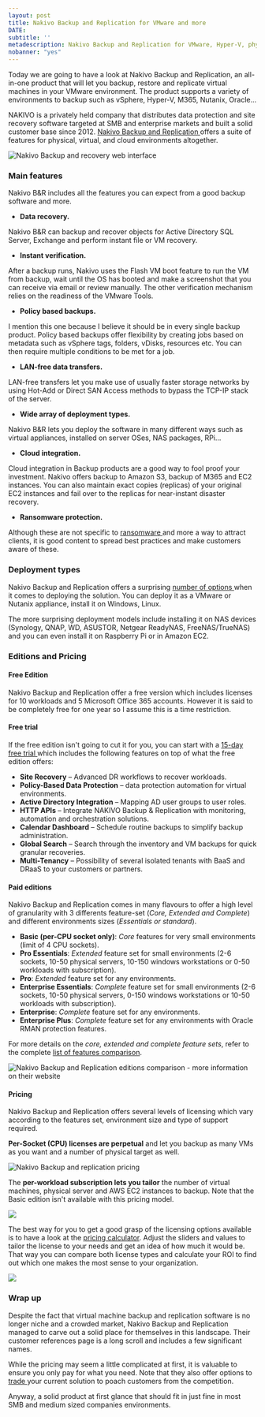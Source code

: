 ```yaml
---
layout: post
title: Nakivo Backup and Replication for VMware and more
DATE: 
subtitle: ''
metadescription: Nakivo Backup and Replication for VMware, Hyper-V, physical servers and cloud integration.
nobanner: "yes"
---
```

Today we are going to have a look at Nakivo Backup and Replication, an all-in-one product that will let you backup, restore and replicate virtual machines in your VMware environment. The product supports a variety of environments to backup such as vSphere, Hyper-V, M365, Nutanix, Oracle...

NAKIVO is a privately held company that distributes data protection and site recovery software targeted at SMB and enterprise markets and built a solid customer base since 2012. [Nakivo Backup and Replication ](https://www.nakivo.com/)offers a suite of features for physical, virtual, and cloud environments altogether.

![Nakivo Backup and recovery web interface](/img/nakivo1-6.jpg)

### Main features

Nakivo B&R includes all the features you can expect from a good backup software and more.

* **Data recovery.**

Nakivo B&R can backup and recover objects for Active Directory SQL Server, Exchange and perform instant file or VM recovery.

* **Instant verification.**

After a backup runs, Nakivo uses the Flash VM boot feature to run the VM from backup, wait until the OS has booted and make a screenshot that you can receive via email or review manually. The other verification  mechanism relies on the readiness of the VMware Tools.

* **Policy based backups.**

I mention this one because I believe it should be in every single backup product. Policy based backups offer flexibility by creating jobs based on metadata such as vSphere tags, folders, vDisks, resources etc. You can then require multiple conditions to be met for a job.

* **LAN-free data transfers.**

LAN-free transfers let you make use of usually faster storage networks by using Hot-Add or Direct SAN Access methods to bypass the TCP-IP stack of the server.

* **Wide array of deployment types.**

Nakivo B&R lets you deploy the software in many different ways such as virtual appliances, installed on server OSes, NAS packages, RPi...

* **Cloud integration.**

Cloud integration in Backup products are a good way to fool proof your investment. Nakivo offers backup to Amazon S3, backup of M365 and EC2 instances. You can also maintain exact copies (replicas) of your original EC2 instances and fail over to the replicas for near-instant disaster recovery.

* **Ransomware protection.**

Although these are not specific to [ransomware ](https://www.nakivo.com/ransomware-protection/ransomware-recovery/)and more a way to attract clients, it is good content to spread best practices and make customers aware of these.

### Deployment types

Nakivo Backup and Replication offers a surprising [number of options ](https://helpcenter.nakivo.com/User-Guide/Content/Deployment/Installing-NAKIVO-Backup-and-Replication/Installing-NAKIVO-Backup-and-Replication.htm)when it comes to deploying the solution. You can deploy it as a VMware or Nutanix appliance, install it on Windows, Linux.

The more surprising deployment models include installing it on NAS devices (Synology, QNAP, WD, ASUSTOR, Netgear ReadyNAS, FreeNAS/TrueNAS) and you can even install it on Raspberry Pi or in Amazon EC2.

### Editions and Pricing

#### Free Edition

Nakivo Backup and Replication offer a free version which includes licenses for 10 workloads and 5 Microsoft Office 365 accounts. However it is said to be completely free for one year so I assume this is a time restriction.

#### Free trial

If the free edition isn't going to cut it for you, you can start with a [15-day free trial ](https://www.nakivo.com/resources/download/trial-download/)which includes the following features on top of what the free edition offers:

* **Site Recovery** – Advanced DR workflows to recover workloads.
* **Policy-Based Data Protection** – data protection automation for virtual environments.
* **Active Directory Integration** – Mapping AD user groups to user roles.
* **HTTP APIs** – Integrate NAKIVO Backup & Replication with monitoring, automation and orchestration solutions.
* **Calendar Dashboard** – Schedule routine backups to simplify backup administration.
* **Global Search** – Search through the inventory and VM backups for quick granular recoveries.
* **Multi-Tenancy** – Possibility of several isolated tenants with BaaS and DRaaS to your customers or partners.

#### Paid editions

Nakivo Backup and Replication comes in many flavours to offer a high level of granularity with 3 differents feature-set (_Core, Extended and Complete_) and different environments sizes (_Essentials or standard_).

* **Basic (per-CPU socket only)**: _Core_ features for very small environments (limit of 4 CPU sockets).
* **Pro Essentials**: _Extended_ feature set for small environments (2-6 sockets, 10-50 physical servers, 10-150 windows workstations or 0-50 workloads with subscription).
* **Pro**: _Extended_ feature set for any environments.
* **Enterprise Essentials**: _Complete_ feature set for small environments (2-6 sockets, 10-50 physical servers, 0-150 windows workstations or 10-50 workloads with subscription).
* **Enterprise**: _Complete_ feature set for any environments.
* **Enterprise Plus**: _Complete_ feature set for any environments with Oracle RMAN protection features.

For more details on the _core, extended and complete feature sets_, refer to the complete [list of features comparison](https://www.nakivo.com/how-to-buy/pricing/).

![Nakivo Backup and Replication editions comparison - more information on their website](/img/nakivo1-2.jpg "Nakivo Backup and Replication editions comparison")

#### Pricing

Nakivo Backup and Replication offers several levels of licensing which vary according to the features set, environment size and type of support required.

**Per-Socket (CPU) licenses are perpetual** and let you backup as many VMs as you want and a number of physical target as well.

![Nakivo Backup and replication pricing](/img/nakivo1-4.jpg)

The **per-workload subscription lets you tailor** the number of virtual machines, physical server and AWS EC2 instances to backup. Note that the Basic edition isn't available with this pricing model.

![](/img/nakivo1-5.jpg)

The best way for you to get a good grasp of the licensing options available is to have a look at the [pricing calculator](https://www.nakivo.com/how-to-buy/pricing_calculator/). Adjust the sliders and values to tailor the license to your needs and get an idea of how much it would be. That way you can compare both license types and calculate your ROI to find out which one makes the most sense to your organization.

![](/img/nakivo1-1.jpg)

### Wrap up

Despite the fact that virtual machine backup and replication software is no longer niche and a crowded market, Nakivo Backup and Replication managed to carve out a solid place for themselves in this landscape. Their customer references page is a long scroll and includes a few significant names.

While the pricing may seem a little complicated at first, it is valuable to ensure you only pay for what you need. Note that they also offer options to [trade ]()your current solution to poach customers from the competition.

Anyway, a solid product at first glance that should fit in just fine in most SMB and medium sized companies environments.